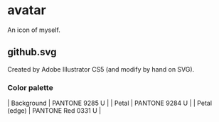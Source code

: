 avatar
======
An icon of myself.

github.svg
----------
Created by Adobe Illustrator CS5 (and modify by hand on SVG).

### Color palette

| Background   | PANTONE 9285 U     |
| Petal        | PANTONE 9284 U     |
| Petal (edge) | PANTONE Red 0331 U |


